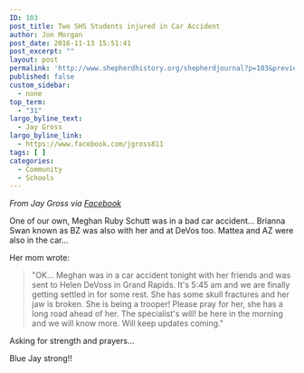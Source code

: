 ```yaml
---
ID: 103
post_title: Two SHS Students injured in Car Accident
author: Jon Morgan
post_date: 2016-11-13 15:51:41
post_excerpt: ""
layout: post
permalink: 'http://www.shepherdhistory.org/shepherdjournal?p=103&preview=true&preview_id=103'
published: false
custom_sidebar:
  - none
top_term:
  - "31"
largo_byline_text:
  - Jay Gross
largo_byline_link:
  - https://www.facebook.com/jgross811
tags: [ ]
categories:
  - Community
  - Schools
---
```

<em>From Jay Gross via <a href="https://www.facebook.com/jgross811">Facebook</a></em>

One of our own, Meghan Ruby Schutt was in a bad car accident... Brianna Swan known as BZ was also with her and at DeVos too. Mattea and AZ were also in the car...

Her mom wrote:

<blockquote>"OK... Meghan was in a car accident tonight with her friends and was sent to Helen DeVoss in Grand Rapids.
It's 5:45 am and we are finally getting settled in for some rest.
She has some skull fractures and her jaw is broken. She is being a trooper!
Please pray for her, she has a long road ahead of her. The specialist's will! be here in the morning and we will know more. Will keep updates coming."</blockquote>

Asking for strength and prayers...

Blue Jay strong!!